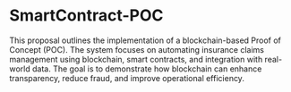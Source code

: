 # SmartContract-POC
This proposal outlines the implementation of a blockchain-based Proof of Concept (POC). The system focuses on automating insurance claims management using blockchain, smart contracts, and integration with real-world data. The goal is to demonstrate how blockchain can enhance transparency, reduce fraud, and improve operational efficiency.
